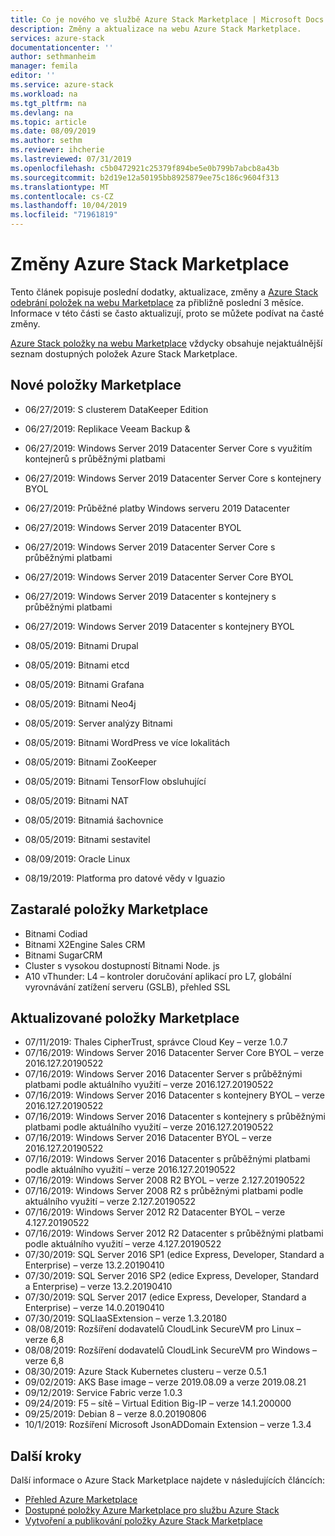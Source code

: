 ```yaml
---
title: Co je nového ve službě Azure Stack Marketplace | Microsoft Docs
description: Změny a aktualizace na webu Azure Stack Marketplace.
services: azure-stack
documentationcenter: ''
author: sethmanheim
manager: femila
editor: ''
ms.service: azure-stack
ms.workload: na
ms.tgt_pltfrm: na
ms.devlang: na
ms.topic: article
ms.date: 08/09/2019
ms.author: sethm
ms.reviewer: ihcherie
ms.lastreviewed: 07/31/2019
ms.openlocfilehash: c5b0472921c25379f894be5e0b799b7abcb8a43b
ms.sourcegitcommit: b2d19e12a50195bb8925879ee75c186c9604f313
ms.translationtype: MT
ms.contentlocale: cs-CZ
ms.lasthandoff: 10/04/2019
ms.locfileid: "71961819"
---
```

# <a name="azure-stack-marketplace-changes"></a>Změny Azure Stack Marketplace

Tento článek popisuje poslední dodatky, aktualizace, změny a [Azure Stack odebrání položek na webu Marketplace](azure-stack-marketplace-azure-items.md) za přibližně poslední 3 měsíce. Informace v této části se často aktualizují, proto se můžete podívat na časté změny.

[Azure Stack položky na webu Marketplace](azure-stack-marketplace-azure-items.md) vždycky obsahuje nejaktuálnější seznam dostupných položek Azure Stack Marketplace.

## <a name="new-marketplace-items"></a>Nové položky Marketplace

- 06/27/2019:   S clusterem DataKeeper Edition

- 06/27/2019:   Replikace Veeam Backup &

- 06/27/2019: Windows Server 2019 Datacenter Server Core s využitím kontejnerů s průběžnými platbami

- 06/27/2019: Windows Server 2019 Datacenter Server Core s kontejnery BYOL

- 06/27/2019:   Průběžné platby Windows serveru 2019 Datacenter

- 06/27/2019:   Windows Server 2019 Datacenter BYOL

- 06/27/2019: Windows Server 2019 Datacenter Server Core s průběžnými platbami

- 06/27/2019: Windows Server 2019 Datacenter Server Core BYOL

- 06/27/2019:   Windows Server 2019 Datacenter s kontejnery s průběžnými platbami

- 06/27/2019:   Windows Server 2019 Datacenter s kontejnery BYOL

- 08/05/2019: Bitnami Drupal

- 08/05/2019: Bitnami etcd

- 08/05/2019: Bitnami Grafana

- 08/05/2019: Bitnami Neo4j

- 08/05/2019: Server analýzy Bitnami

- 08/05/2019: Bitnami WordPress ve více lokalitách

- 08/05/2019: Bitnami ZooKeeper

- 08/05/2019: Bitnami TensorFlow obsluhující

- 08/05/2019: Bitnami NAT

- 08/05/2019: Bitnamiá šachovnice

- 08/05/2019: Bitnami sestavitel

- 08/09/2019: Oracle Linux

- 08/19/2019: Platforma pro datové vědy v Iguazio


## <a name="deprecated-marketplace-items"></a>Zastaralé položky Marketplace

- Bitnami Codiad
- Bitnami X2Engine Sales CRM
- Bitnami SugarCRM
- Cluster s vysokou dostupností Bitnami Node. js
- A10 vThunder: L4 – kontroler doručování aplikací pro L7, globální vyrovnávání zatížení serveru (GSLB), přehled SSL


## <a name="updated-marketplace-items"></a>Aktualizované položky Marketplace

- 07/11/2019:   Thales CipherTrust, správce Cloud Key – verze 1.0.7
- 07/16/2019:   Windows Server 2016 Datacenter Server Core BYOL – verze 2016.127.20190522
- 07/16/2019:   Windows Server 2016 Datacenter Server s průběžnými platbami podle aktuálního využití – verze 2016.127.20190522
- 07/16/2019:   Windows Server 2016 Datacenter s kontejnery BYOL – verze 2016.127.20190522
- 07/16/2019:   Windows Server 2016 Datacenter s kontejnery s průběžnými platbami podle aktuálního využití – verze 2016.127.20190522
- 07/16/2019:   Windows Server 2016 Datacenter BYOL – verze 2016.127.20190522
- 07/16/2019:   Windows Server 2016 Datacenter s průběžnými platbami podle aktuálního využití – verze 2016.127.20190522
- 07/16/2019:   Windows Server 2008 R2 BYOL – verze 2.127.20190522
- 07/16/2019:   Windows Server 2008 R2 s průběžnými platbami podle aktuálního využití – verze 2.127.20190522
- 07/16/2019:   Windows Server 2012 R2 Datacenter BYOL – verze 4.127.20190522
- 07/16/2019:   Windows Server 2012 R2 Datacenter s průběžnými platbami podle aktuálního využití – verze 4.127.20190522
- 07/30/2019: SQL Server 2016 SP1 (edice Express, Developer, Standard a Enterprise) – verze 13.2.20190410
- 07/30/2019: SQL Server 2016 SP2 (edice Express, Developer, Standard a Enterprise) – verze 13.2.20190410
- 07/30/2019: SQL Server 2017 (edice Express, Developer, Standard a Enterprise) – verze 14.0.20190410
- 07/30/2019: SQLIaaSExtension – verze 1.3.20180
- 08/08/2019: Rozšíření dodavatelů CloudLink SecureVM pro Linux – verze 6,8
- 08/08/2019: Rozšíření dodavatelů CloudLink SecureVM pro Windows – verze 6,8
- 08/30/2019: Azure Stack Kubernetes clusteru – verze 0.5.1
- 09/02/2019: AKS Base image – verze 2019.08.09 a verze 2019.08.21
- 09/12/2019: Service Fabric verze 1.0.3
- 09/24/2019: F5 – sítě – Virtual Edition Big-IP – verze 14.1.200000
- 09/25/2019: Debian 8 – verze 8.0.20190806
- 10/1/2019:  Rozšíření Microsoft JsonADDomain Extension – verze 1.3.4


## <a name="next-steps"></a>Další kroky

Další informace o Azure Stack Marketplace najdete v následujících článcích:

- [Přehled Azure Marketplace](azure-stack-marketplace.md)
- [Dostupné položky Azure Marketplace pro službu Azure Stack](azure-stack-marketplace-azure-items.md)
- [Vytvoření a publikování položky Azure Stack Marketplace](azure-stack-create-and-publish-marketplace-item.md)
